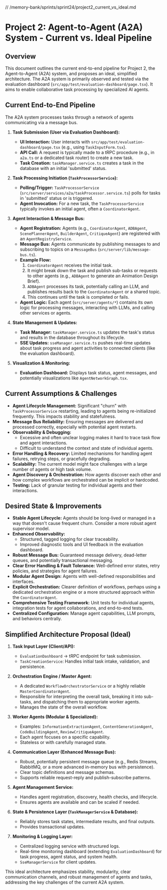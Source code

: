 // /memory-bank/sprints/sprint24/project2_current_vs_ideal.md
# Project 2: Agent-to-Agent (A2A) System - Current vs. Ideal Pipeline

## Overview
This document outlines the current end-to-end pipeline for Project 2, the Agent-to-Agent (A2A) system, and proposes an ideal, simplified architecture. The A2A system is primarily observed and tested via the evaluation dashboard (`src/app/test/evaluation-dashboard/page.tsx`). It aims to enable collaborative task processing by specialized AI agents.

## Current End-to-End Pipeline

The A2A system processes tasks through a network of agents communicating via a message bus.

1.  **Task Submission (User via Evaluation Dashboard):**
    *   **UI Interaction:** User interacts with `src/app/test/evaluation-dashboard/page.tsx` (e.g., using `TaskInputForm.tsx`).
    *   **API Call:** A request is typically made to a tRPC procedure (e.g., in `a2a.ts` or a dedicated task router) to create a new task.
    *   **Task Creation:** `taskManager.service.ts` creates a task in the database with an initial 'submitted' status.

2.  **Task Processing Initiation (`TaskProcessorService`):**
    *   **Polling/Trigger:** `TaskProcessorService` (`src/server/services/a2a/taskProcessor.service.ts`) polls for tasks in 'submitted' status or is triggered.
    *   **Agent Invocation:** For a new task, the `TaskProcessorService` typically invokes an initial agent, often a `CoordinatorAgent`.

3.  **Agent Interaction & Message Bus:**
    *   **Agent Registration:** Agents (e.g., `CoordinatorAgent`, `ADBAgent`, `ScenePlannerAgent`, `BuilderAgent`, `CritiqueAgent`) are registered with an `AgentRegistryService`.
    *   **Message Bus:** Agents communicate by publishing messages to and subscribing to topics on a `MessageBus` (`src/server/lib/message-bus.ts`).
    *   **Example Flow:**
        1.  `CoordinatorAgent` receives the initial task.
        2.  It might break down the task and publish sub-tasks or requests to other agents (e.g., `ADBAgent` to generate an Animation Design Brief).
        3.  `ADBAgent` processes its task, potentially calling an LLM, and publishes results back to the `CoordinatorAgent` or a shared topic.
        4.  This continues until the task is completed or fails.
    *   **Agent Logic:** Each agent (`src/server/agents/*`) contains its own logic for processing messages, interacting with LLMs, and calling other services or agents.

4.  **State Management & Updates:**
    *   **Task Manager:** `taskManager.service.ts` updates the task's status and results in the database throughout its lifecycle.
    *   **SSE Updates:** `sseManager.service.ts` pushes real-time updates about task progress and agent activities to connected clients (like the evaluation dashboard).

5.  **Visualization & Monitoring:**
    *   **Evaluation Dashboard:** Displays task status, agent messages, and potentially visualizations like `AgentNetworkGraph.tsx`.

## Current Assumptions & Challenges

*   **Agent Lifecycle Management:** Significant "churn" with `TaskProcessorService` restarting, leading to agents being re-initialized frequently. This impacts stability and statefulness.
*   **Message Bus Reliability:** Ensuring messages are delivered and processed correctly, especially with potential agent restarts.
*   **Observability & Debugging:**
    *   Excessive and often unclear logging makes it hard to trace task flow and agent interactions.
    *   Difficult to understand the context and state of individual agents.
*   **Error Handling & Recovery:** Limited mechanisms for handling agent failures, retrying steps, or gracefully degrading.
*   **Scalability:** The current model might face challenges with a large number of agents or high task volume.
*   **Agent Discovery & Orchestration:** How agents discover each other and how complex workflows are orchestrated can be implicit or hardcoded.
*   **Testing:** Lack of granular testing for individual agents and their interactions.

## Desired State & Improvements

*   **Stable Agent Lifecycle:** Agents should be long-lived or managed in a way that doesn't cause frequent churn. Consider a more robust agent supervisor model.
*   **Enhanced Observability:**
    *   Structured, tagged logging for clear traceability.
    *   Improved diagnostic tools and UI feedback in the evaluation dashboard.
*   **Robust Message Bus:** Guaranteed message delivery, dead-letter queues, and potentially transactional messaging.
*   **Clear Error Handling & Fault Tolerance:** Well-defined error states, retry policies, and strategies for agent failures.
*   **Modular Agent Design:** Agents with well-defined responsibilities and interfaces.
*   **Explicit Orchestration:** Clearer definition of workflows, perhaps using a dedicated orchestration engine or a more structured approach within the `CoordinatorAgent`.
*   **Comprehensive Testing Framework:** Unit tests for individual agents, integration tests for agent collaborations, and end-to-end tests.
*   **Centralized Configuration:** Manage agent capabilities, LLM prompts, and behaviors centrally.

## Simplified Architecture Proposal (Ideal)

1.  **Task Input Layer (Client/API):**
    *   `EvaluationDashboard` -> tRPC endpoint for task submission.
    *   `TaskCreationService`: Handles initial task intake, validation, and persistence.

2.  **Orchestration Engine / Master Agent:**
    *   A dedicated `WorkflowOrchestratorService` or a highly reliable `MasterCoordinatorAgent`.
    *   Responsible for interpreting the overall task, breaking it into sub-tasks, and dispatching them to appropriate worker agents.
    *   Manages the state of the overall workflow.

3.  **Worker Agents (Modular & Specialized):**
    *   Examples: `InformationExtractionAgent`, `ContentGenerationAgent`, `CodeBuildingAgent`, `ReviewCritiqueAgent`.
    *   Each agent focuses on a specific capability.
    *   Stateless or with carefully managed state.

4.  **Communication Layer (Enhanced Message Bus):**
    *   Robust, potentially persistent message queue (e.g., Redis Streams, RabbitMQ, or a more advanced in-memory bus with persistence).
    *   Clear topic definitions and message schemas.
    *   Supports reliable request-reply and publish-subscribe patterns.

5.  **Agent Management Service:**
    *   Handles agent registration, discovery, health checks, and lifecycle.
    *   Ensures agents are available and can be scaled if needed.

6.  **State & Persistence Layer (`TaskManagerService` & Database):**
    *   Reliably stores task states, intermediate results, and final outputs.
    *   Provides transactional updates.

7.  **Monitoring & Logging Layer:**
    *   Centralized logging service with structured logs.
    *   Real-time monitoring dashboard (extending `EvaluationDashboard`) for task progress, agent status, and system health.
    *   `SseManagerService` for client updates.

This ideal architecture emphasizes stability, modularity, clear communication channels, and robust management of agents and tasks, addressing the key challenges of the current A2A system.
